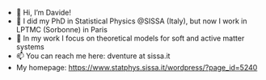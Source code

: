 - 👋 Hi, I’m Davide!
- 👀 I did my PhD in Statistical Physics @SISSA (Italy), but now I work in LPTMC (Sorbonne) in Paris
- 🌱 In my work I focus on theoretical models for soft and active matter systems
- 📫 You can reach me here: dventure at sissa.it
- My homepage: https://www.statphys.sissa.it/wordpress/?page_id=5240
